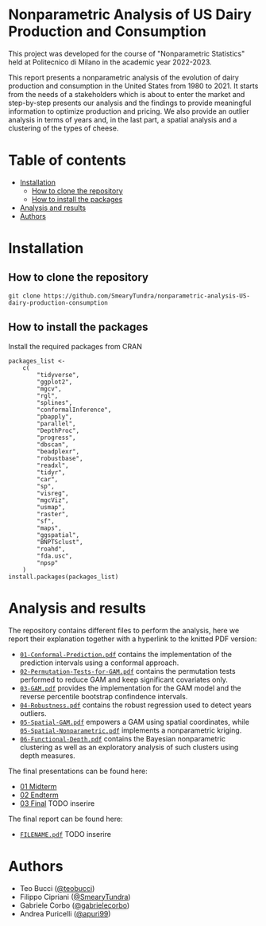 <!-- omit from toc -->
# Nonparametric Analysis of US Dairy Production and Consumption

This project was developed for the course of "Nonparametric Statistics" held at Politecnico di Milano in the academic year 2022-2023.

This report presents a nonparametric analysis of the evolution of dairy production and consumption in the United States from 1980 to 2021. It starts from the needs of a stakeholders which is about to enter the market and step-by-step presents our analysis and the findings to provide meaningful information to optimize production and pricing. We also provide an outlier analysis in terms of years and, in the last part, a spatial analysis and a clustering of the types of cheese.

<!-- omit from toc -->
# Table of contents

- [Installation](#installation)
  - [How to clone the repository](#how-to-clone-the-repository)
  - [How to install the packages](#how-to-install-the-packages)
- [Analysis and results](#analysis-and-results)
- [Authors](#authors)

# Installation

## How to clone the repository

```
git clone https://github.com/SmearyTundra/nonparametric-analysis-US-dairy-production-consumption
```

## How to install the packages

Install the required packages from CRAN

```
packages_list <-
    c(
        "tidyverse",
        "ggplot2",
        "mgcv",
        "rgl",
        "splines",
        "conformalInference",
        "pbapply",
        "parallel",
        "DepthProc",
        "progress",
        "dbscan",
        "beadplexr",
        "robustbase",
        "readxl",
        "tidyr",
        "car",
        "sp",
        "visreg",
        "mgcViz",
        "usmap",
        "raster",
        "sf",
        "maps",
        "ggspatial",
        "BNPTSclust",
        "roahd",
        "fda.usc",
        "npsp"
    )
install.packages(packages_list)
```

# Analysis and results

The repository contains different files to perform the analysis, here we report their explanation together with a hyperlink to the knitted PDF version:

- [`01-Conformal-Prediction.pdf`](./01-Conformal-Prediction.pdf) contains the implementation of the prediction intervals using a conformal approach.
- [`02-Permutation-Tests-for-GAM.pdf`](./02-Permutation-Tests-for-GAM.pdf) contains the permutation tests performed to reduce GAM and keep significant covariates only.
- [`03-GAM.pdf`](./03-GAM.pdf) provides the implementation for the GAM model and the reverse percentile bootstrap confindence intervals.
- [`04-Robustness.pdf`](./04-Robustness.pdf) contains the robust regression used to detect years outliers.
- [`05-Spatial-GAM.pdf`](./05-Spatial-GAM.pdf) empowers a GAM using spatial coordinates, while [`05-Spatial-Nonparametric.pdf`](./05-Spatial-Nonparametric.pdf) implements a nonparametric kriging.
- [`06-Functional-Depth.pdf`](./06-Functional-Depth.pdf) contains the Bayesian nonparametric clustering as well as an exploratory analysis of such clusters using depth measures.

The final presentations can be found here:

- [01 Midterm](./presentations/01%20Nonparametric%20Statistics%20Midterm%20Slides%20(Bucci%2C%20Cipriani%2C%20Corbo%2C%20Puricelli).pdf)
- [02 Endterm](./presentations/02%20Nonparametric%20Statistics%20Endterm%20Slides%20(Bucci%2C%20Cipriani%2C%20Corbo%2C%20Puricelli).pdf)
- [03 Final](./presentations/) TODO inserire

The final report can be found here:

- [`FILENAME.pdf`](./report/) TODO inserire

# Authors

- Teo Bucci ([@teobucci](https://www.github.com/teobucci))
- Filippo Cipriani ([@SmearyTundra](https://www.github.com/SmearyTundra))
- Gabriele Corbo ([@gabrielecorbo](https://www.github.com/gabrielecorbo))
- Andrea Puricelli ([@apuri99](https://www.github.com/apuri99))




